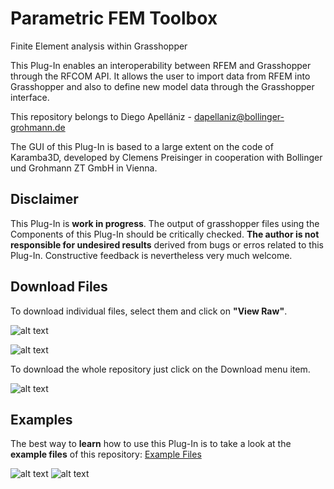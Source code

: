 # Parametric FEM Toolbox
 Finite Element analysis within Grasshopper

This Plug-In enables an interoperability between RFEM and Grasshopper through the RFCOM API. It allows the user to import data from RFEM into Grasshopper and also to define new model data through the Grasshopper interface.

This repository belongs to Diego Apellániz - <dapellaniz@bollinger-grohmann.de>

The GUI of this Plug-In is based to a large extent on the code of Karamba3D, developed by Clemens Preisinger in cooperation with Bollinger und Grohmann ZT GmbH in Vienna.

## Disclaimer

This Plug-In is **work in progress**. The output of grasshopper files using the Components of this Plug-In should be critically checked. **The author is not responsible for undesired results** derived from bugs or erros related to this Plug-In. Constructive feedback is nevertheless very much welcome.

## Download Files

To download individual files, select them and click on **"View Raw"**.

![alt text](https://wpm39w.db.files.1drv.com/y4maUbvTytn2ymotTTiQo-gP2tvq5Rt53qcBXEY2rByB_7YgjkTvM0I77blRSoApk7kTBAJWKuvH0IXnB01thQvjJCvYw6CE_XP3hbhc5AmOgfw3SKjgmyP6zbYBobAN1nGgngaUYBoUT9QJYtYa6CrjeLlfD6dGhvXknYcbJJTprsQ9sNMkc4sOYmwZKr97TzfBJXZxL2T_ZPPEOgpOGjY-Q?width=2409&height=1116&cropmode=none "Download Files")

![alt text](https://wum39w.db.files.1drv.com/y4mx3dGkRLcM1iHT4qPYcsDwPW6TQfe97SOOkRXbmFZZpuf6aV9jh0MCU4Yta-NEldIWVDx3KtwprshcNCXtuyRCe72SeeQESp2-bRjKRQkGsjXISNKN2_V1fjm3nRWrWb6RkC7uiY1wLSYpNaV-XQPbYfBefdDy6GyHqe05hnbXVh43HjjhGVKGbEAj-Gp9Rv_Jqt_-HN3GKxwymY86kbHLg?width=2418&height=829&cropmode=none "Download Files")

To download the whole repository just click on the Download menu item.

![alt text](https://kg994g.db.files.1drv.com/y4m1G_3ctiDhjNHiwpxwZhOJ6L0NwT2XVub-gx7w55xBQ7JA7x6Nen0MrrHflBb2WKqGZCYrAAklsYGXHBByYot3gE_2X0xng3Yj3qWilJ1DrdwYZ7cRC4y7PUJsrTDXLIrhSssGhWxoGkzb0MDzDy3uOmANBWvytMd7TiAJXZzBXcEJ475umivveYpkGXAzsRYs-saIyZc-yKwaM_seOrCew?width=2968&height=826&cropmode=none "Download Files")

## Examples

The best way to **learn** how to use this Plug-In is to take a look at the **example files** of this repository:
[Example Files](https://bitbucket.org/dapellaniz/grasshopperplugin-rfem/src/master/Examples/)

![alt text](https://h29vva.db.files.1drv.com/y4m2mtz9GQfnzjrJM7WsoqjKn-bQ3o0XcVv6-FTBDFqFHaNjhOuyguZ4HW8FZZT3gJfWfesNasBKN8tprd425d_-KcJJi9N97Rvd-4XRrhlybcEydRgkF1Ofs8lkBL2WUkrSUR6pzk2RNoOwrurjgTKNtid6YPJ_F8U_zkNPsyakkrT6nR3KOEGoPER8GCzVDSy2upRu682712h7BEVG_VL3Q?width=972&height=547&cropmode=none "Get Data - GH")
![alt text](https://ig9vva.db.files.1drv.com/y4m9N7MTo8EYkfIv5ZBXOsCtkNv9O-KqC5ru1wEU0Mi5G1VY_cPAqmGdkqJ1zlEA35qmFlND7-S93cE8kRPgKsPLDpvCIEApDj0u0qdtrFDrO9OuufnX57lzXtxnM1u9-3_RxkqqeoWetj3O5GDEFZeWn-tZyCpONMK2JfyL3n5qwRTRgrQuqHjn86IWSXbscDKrVYR1OhSGhJA4dRw2HkPNA?width=862&height=480&cropmode=none "Get Data - REFM")


